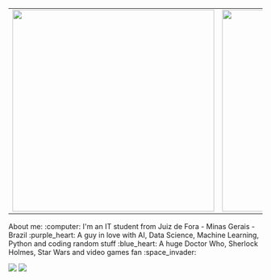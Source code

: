 <!--- ![profile](https://github.com/Fabriciooml/Fabriciooml/github-profile.png) 
--- --->
<center>
  <table>
    <tr>
      <td><img width="400px" src=https://github-readme-stats.vercel.app/api?username=Fabriciooml&theme=material-palenight/></td>
      <td><img width="400px" src=https://github-readme-stats.vercel.app/api/top-langs/?username=Fabriciooml&hide=javascript,html,css&layout=compact&theme=material-palenight/></td>
    </tr>
  </table>
</center>
About me:
:computer: I'm an IT student from Juiz de Fora - Minas Gerais - Brazil
:purple_heart: A guy in love with AI, Data Science, Machine Learning, Python and coding random stuff
:blue_heart: A huge Doctor Who, Sherlock Holmes, Star Wars and video games fan :space_invader:

[![](https://img.shields.io/badge/linkedin-blue)](https://www.linkedin.com/in/fabriciooml)
![](https://img.shields.io/github/followers/Fabriciooml?style=social)
